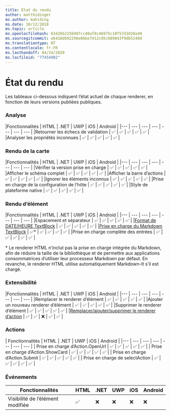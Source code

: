 ```yaml
---
title: État du rendu
author: matthidinger
ms.author: mahiding
ms.date: 10/12/2018
ms.topic: article
ms.openlocfilehash: 63426b2250407cc40af8c46975c10f57d1028a40
ms.sourcegitcommit: e6418d692296e06be7412c95c689843f9db5240d
ms.translationtype: HT
ms.contentlocale: fr-FR
ms.lasthandoff: 04/24/2020
ms.locfileid: "77454902"
---
```

# <a name="renderer-status"></a>État du rendu
Les tableaux ci-dessous indiquent l’état actuel de chaque renderer, en fonction de leurs versions publiées publiques.

### <a name="parsing"></a>Analyse

|Fonctionnalités | HTML | .NET | UWP | iOS | Android |
|--- | --- | --- | --- | --- | --- | --- |
|Retourner les échecs de validation | ✅ | ✅ | ✅ | ✅ | ✅ |
|Analyser les propriétés inconnues | ✅ | ✅ | ✅ | ✅ | ✅ |

### <a name="card-rendering"></a>Rendu de la carte

|Fonctionnalités | HTML | .NET | UWP | iOS | Android |
|--- | --- | --- | --- | --- | --- | --- |
|Vérifier la version prise en charge | ✅ | ✅ | ✅ | ✅ | ✅  |
|Afficher le schéma complet | ✅ | ✅ | ✅ | ✅ | ✅ |
|Afficher la barre d’actions | ✅ | ✅ | ✅ | ✅ | ✅ |
|Ignorer les éléments inconnus | ✅ | ✅ | ✅ | ✅ | ✅ |
|Prise en charge de la configuration de l’hôte | ✅ | ✅ | ✅ | ✅ | ✅ |
|Style de plateforme native | ✅ | ✅ | ✅ | ✅ | ✅ |

### <a name="element-rendering"></a>Rendu d’élément

|Fonctionnalités | HTML | .NET | UWP | iOS | Android |
|--- | --- | --- | --- | --- | --- | --- |
|Espacement et séparateur | ✅ | ✅ | ✅ | ✅ | ✅ |
|[Format de DATE/HEURE TextBlock](../authoring-cards/text-features.md#datetime-formatting-and-localization) | ✅ | ✅ | ✅ | ✅ | ✅ |
|[Prise en charge du Markdown TextBlock](../authoring-cards/text-features.md#markdown) | ✅* | ✅ | ✅ | ✅ | ✅ |
|Prise en charge complète des entrées | ✅ | ✅ | ✅ | ✅ | ✅ |

\* Le renderer HTML n’inclut pas la prise en charge intégrée du Markdown, afin de réduire la taille de la bibliothèque et de permettre aux applications consommatrices d’utiliser leur processeur Markdown par défaut. En revanche, le renderer HTML utilise automatiquement Markdown-It s’il est chargé.

### <a name="extensibility"></a>Extensibilité

|Fonctionnalités | HTML | .NET | UWP | iOS | Android |
|--- | --- | --- | --- | --- | --- | --- |
|Remplacer le renderer d’élément | ✅ | ✅ | ✅ | ✅ | ✅ |
|Ajouter un nouveau renderer d’élément | ✅ | ✅ | ✅ | ✅ | ✅ |
|Supprimer le renderer d’élément | ✅ | ✅ | ✅ | ✅ | ✅ |
|[Remplacer/ajouter/supprimer le renderer d’action](https://github.com/Microsoft/AdaptiveCards/issues/1671) | ✅ | ✅ | ❌ | ✅ | ✅ |

### <a name="actions"></a>Actions

| Fonctionnalités | HTML | .NET | UWP | iOS | Android |
|--- | --- | --- | --- | --- | --- | --- |
| Prise en charge d’Action.OpenUrl | ✅ | ✅ | ✅ | ✅ | ✅  |
| Prise en charge d’Action.ShowCard  | ✅ | ✅ | ✅ | ✅ | ✅ |
| Prise en charge d’Action.Submit  | ✅ | ✅ | ✅ | ✅ | ✅  |
| Prise en charge de selectAction | ✅ | ✅ | ✅ | ✅ | ✅ |

### <a name="events"></a>Événements

|       Fonctionnalités        | HTML | .NET | UWP | iOS | Android | 
|----------------------------|------|------|-----|-----|---------|
| Visibilité de l’élément modifiée |  ✅   |  ❌   |  ❌  |  ❌  | ❌ |


